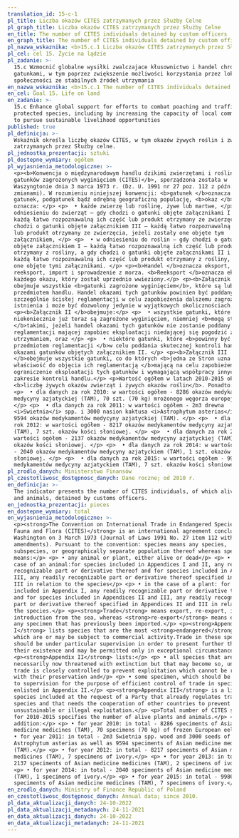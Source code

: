 ```yaml
---
translation_id: 15-c-1
pl_title: Liczba okazów CITES zatrzymanych przez Służby Celne
pl_graph_title: Liczba okazów CITES zatrzymanych przez Służby Celne
en_title: The number of CITES individuals detained by custom officers
en_graph_title: The number of CITES individuals detained by custom officers
pl_nazwa_wskaznika: <b>15.c.1 Liczba okazów CITES zatrzymanych przez Służby Celne</b>
pl_cel: cel 15. Życie na lądzie
pl_zadanie: >-
  15.c Wzmocnić globalne wysiłki zwalczajace kłusownictwo i handel chronionymi
  gatunkami, w tym poprzez zwiększenie możliwości korzystania przez lokalne
  społeczności ze stabilnych źródeł utrzymania
en_nazwa_wskaznika: <b>15.c.1 The number of CITES individuals detained by custom officers</b>
en_cel: Goal 15. Life on land
en_zadanie: >-
  15.c Enhance global support for efforts to combat poaching and trafficking of
  protected species, including by increasing the capacity of local communities
  to pursue sustainable livelihood opportunities
published: true
pl_definicja: >-
  Wskaźnik określa liczbę okazów CITES, w tym okazów żywych roślin i zwierząt,
  zatrzymanych przez Służby celne.
pl_jednostka_prezentacji: sztuki
pl_dostepne_wymiary: ogółem
pl_wyjasnienia_metodologiczne: >-
  <p><b>Konwencja o międzynarodowym handlu dzikimi zwierzętami i roślinami
  gatunków zagrożonych wyginięciem (CITES)</b>, sporządzona została w
  Waszyngtonie dnia 3 marca 1973 r. (Dz. U. 1991 nr 27 poz. 112 z późn.
  zmianami). W rozumieniu niniejszej konwencji: <b>gatunek </b>oznacza każdy
  gatunek, podgatunek bądź odrębną geograficzną populację, <b>okaz </b>natomiast
  oznacza: </p> <p>  • każde zwierzę lub roślinę, żywe lub martwe, </p> <p>  • w
  odniesieniu do zwierząt – gdy chodzi o gatunki objęte załącznikami I i II –
  każdą łatwo rozpoznawalną ich część lub produkt otrzymany ze zwierzęcia, a gdy
  chodzi o gatunki objęte załącznikiem III – każdą łatwo rozpoznawalną ich część
  lub produkt otrzymany ze zwierzęcia, jeżeli zostały one objęte tym
  załącznikiem, </p> <p>  • w odniesieniu do roślin – gdy chodzi o gatunki
  objęte załącznikiem I – każdą łatwo rozpoznawalną ich część lub produkt
  otrzymany z rośliny, a gdy chodzi o gatunki objęte załącznikami II i III –
  każdą łatwo rozpoznawalną ich część lub produkt otrzymany z rośliny, jeżeli są
  one objęte tymi załącznikami. </p> <p><b>Handel </b>oznacza eksport,
  reeksport, import i sprowadzenie z morza. <b>Reeksport </b>oznacza eksport
  każdego okazu, który został uprzednio wwieziony.</p> <p><b>Załącznik I</b>
  obejmuje wszystkie <b>gatunki zagrożone wyginięciem</b>, które są lub mogą być
  przedmiotem handlu. Handel okazami tych gatunków powinien być poddany
  szczególnie ścisłej reglamentacji w celu zapobieżenia dalszemu zagrożeniu ich
  istnienia i może być dozwolony jedynie w wyjątkowych okolicznościach.</p>
  <p><b>Załącznik II </b>obejmuje:</p> <p>  • wszystkie gatunki, które wprawdzie
  niekoniecznie już teraz są zagrożone wyginięciem, niemniej <b>mogą stać się
  </b>takimi, jeżeli handel okazami tych gatunków nie zostanie poddany ścisłej
  reglamentacji mającej zapobiec eksploatacji niedającej się pogodzić z ich
  utrzymaniem, oraz </p> <p>  • niektóre gatunki, które <b>powinny być
  przedmiotem reglamentacji </b>w celu poddania skutecznej kontroli handle
  okazami gatunków objętych załącznikiem II. </p> <p><b>Załącznik III
  </b>obejmuje wszystkie gatunki, co do których <b>jedna ze Stron uzna swoją
  właściwość do objęcia ich reglamentacją </b>mającą na celu zapobieżenie lub
  ograniczenie eksploatacji tych gatunków i wymagającą współpracy innych Stron w
  zakresie kontroli handlu.</p> <p>Wartość ogółem w latach 2010-2015 określa
  <b>liczbę żywych okazów zwierząt i żywych okazów roślin</b>. Ponadto: </p>
  <p>  • dla danych za rok 2010: w wartości ogółem - 8286 okazów medykamentów
  medycyny azjatyckiej (TAM), 70 szt. (70 kg) mrożonego węgorza europejskiego.
  </p> <p>  • dla danych za rok 2011: w wartości ogółem - 2m3 drewna
  <i>Swietnia</i> spp. i 3000 nasion kaktusa <i>Astrophytum asterias</i> oraz
  9594 okazów medykamentów medycyny azjatyckiej (TAM). </p> <p>  • dla danych za
  rok 2012: w wartości ogółem - 8217 okazów medykamentów medycyny azjatyckiej
  (TAM), 7 szt. okazów kości słoniowej. </p> <p>  • dla danych za rok 2013: w
  wartości ogółem - 2137 okazów medykamentów medycyny azjatyckiej (TAM), 2 szt.
  okazów kości słoniowej. </p> <p>  • dla danych za rok 2014: w wartości ogółem
  - 2040 okazów medykamentów medycyny azjatyckiem (TAM), 1 szt. okazów kości
  słoniowej. </p> <p>  • dla danych za rok 2015: w wartości ogółem - 9986 okazów
  medykamentów medycyny azjatyckiem (TAM), 7 szt. okazów kości słoniowej.</p>
pl_zrodlo_danych: Ministerstwo Finansów
pl_czestotliwosc_dostępnosc_danych: Dane roczne; od 2010 r.
en_definicja: >-
  The indicator presents the number of CITES individuals, of which alive plants
  and animals, detained by customs officers.
en_jednostka_prezentacji: pieces
en_dostepne_wymiary: total
en_wyjasnienia_metodologiczne: >-
  <p><strong>The Convention on International Trade in Endangered Species of Wild
  Fauna and Flora (CITES)</strong> is an international agreement concluded in
  Washington on 3 March 1973 (Journal of Laws 1991 No. 27 item 112 with later
  amendments). Pursuant to the convention: species means any species,
  subspecies, or geographically separate population thereof whereas specimen
  means:</p> <p> • any animal or plant, either alive or dead</p> <p> • in the
  case of an animal:for species included in Appendices I and II, any readily
  recognizable part or derivative thereof and for species included in Appendix
  III, any readily recognizable part or derivative thereof specified in Appendix
  III in relation to the species</p> <p> • in the case of a plant: for species
  included in Appendix I, any readily recognizable part or derivative thereof
  and for species included in Appendices II and III, any readily recognizable
  part or derivative thereof specified in Appendices II and III in relation to
  the species.</p> <p><strong>Trade</strong> means export, re-export, import and
  introduction from the sea, whereas <strong>re-export</strong> means export of
  any specimen that has previously been imported.</p> <p><strong>Appendix
  I</strong> lists species that are the most <strong>endangered</strong> or
  which are or may be subject to commercial activity.Trade in these species
  should be under particular supervision in order to present further threat to
  their existence and may be permitted only in exceptional circumstances.</p>
  <p><strong>Appendix II</strong> lists:</p> <p> • all species that are not
  necessarily now threatened with extinction but that may become so, unless
  trade is closely controlled to prevent exploitation which cannot be reconciled
  with their preservation and</p> <p> • some specimen, which should be subject
  to supervision for the purpose of efficient control of trade in species
  enlisted in Appendix II.</p> <p><strong>Appendix III</strong> is a list of
  species included at the request of a Party that already regulates trade in the
  species and that needs the cooperation of other countries to prevent
  unsustainable or illegal exploitation.</p> <p>Total number of CITES speciments
  for 2010-2015 specifies the number of alive plants and animals.</p> <p>In
  addition:</p> <p> • for year 2010: in total - 8286 speciments of Asian
  medicine medicines (TAM), 70 specimens (70 kg) of frozen European eel.</p> <p>
  • for year 2011: in total - 2m3 Swietnia spp. wood and 3000 seeds of cactus
  Astrophytum asterias as well as 9594 speciments of Asian medicine medicines
  (TAM).</p> <p> • for year 2012: in total - 8217 speciments of Asian medicine
  medicines (TAM), 7 specimens of ivory.</p> <p> • for year 2013: in total -
  2137 speciments of Asian medicine medicines (TAM), 2 specimens of ivory.</p>
  <p> • for year 2014: in total - 2040 speciments of Asian medicine medicines
  (TAM), 1 specimens of ivory.</p> <p> • for year 2015: in total - 9986
  speciments of Asian medicine medicines (TAM), 7 specimens of ivory.</p>
en_zrodlo_danych: Ministry of Finance Republic of Poland
en_czestotliwosc_dostępnosc_danych: Annual data; since 2010.
pl_data_aktualizacji_danych: 24-10-2022
pl_data_aktualizacji_metadanych: 24-11-2021
en_data_aktualizacji_danych: 24-10-2022
en_data_aktualizacji_metadanych: 24-11-2021
---
```

